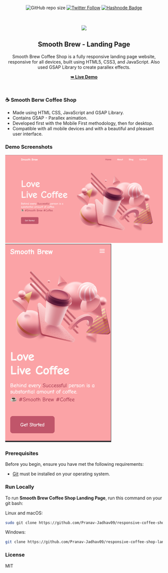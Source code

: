 <div align="center">

![GitHub repo size](https://img.shields.io/github/repo-size/Pranav-Jadhav09/responsive-shop-landing-page)
[![Twitter Follow](https://img.shields.io/twitter/follow/Pranav_Jadhav09?style=social)](https://twitter.com/Pranav_Jadhav09)
[![Hashnode Badge](https://img.shields.io/badge/Read_What_I_learn-2962FF?style=social&logo=hashnode&logoColor=blue)](https://thejrpranav09.hashnode.dev/master-javascript-scroll-reveal-library-boost-the-user-experience)

<br />
<br />

<img src="https://encrypted-tbn0.gstatic.com/images?q=tbn:ANd9GcQz4rCK8c8nA94jBmC9EGhIQ-wP-8SA4Oi3EQ&usqp=CAU" style="width: 155">

<h2 align="center">Smooth Brew - Landing Page</h2>
Smooth Brew Coffee Shop is a fully responsive landing page website, responsive for all devices, built using HTML5, CSS3, and JavaScript. Also used GSAP Library to create parallex effects.

<a href="https://pranav-jadhav09.github.io/responsive-coffe-landing-page/"><strong>➥ Live Demo</strong></a>

</div>

<br />

### ☕️ Smooth Berw Coffee Shop

- Made using HTML CSS, JavaScript and GSAP Library.
- Contains GSAP - Parallex animation.
- Developed first with the Mobile First methodology, then for desktop.
- Compatible with all mobile devices and with a beautiful and pleasant user interface.

### Demo Screenshots

![Landing Page Demo Screen](./assets/demo/demo1.png "Demo Screen")
![Landing Page Demo Screen](./assets/demo/demo2.png "Demo Screen")

### Prerequisites

Before you begin, ensure you have met the following requirements:

- [Git](https://git-scm.com/downloads "Download Git") must be installed on your operating system.

### Run Locally

To run **Smooth Brew Coffee Shop Landing Page**, run this command on your git bash:

Linux and macOS:

```bash
sudo git clone https://github.com/Pranav-Jadhav09/responsive-coffee-shop-landing-page.git
```

Windows:

```bash
git clone https://github.com/Pranav-Jadhav09/responsive-coffee-shop-landing-page.git
```

### License

MIT

